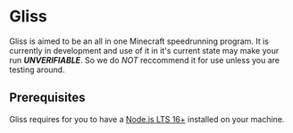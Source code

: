 # Gliss
Gliss is aimed to be an all in one Minecraft speedrunning program. It is currently in development and use of it in it's current state may make your run ***UNVERIFIABLE***. So we do *NOT* reccommend it for use unless you are testing around.

## Prerequisites
Gliss requires for you to have a [Node.js LTS 16+](https://nodejs.org/) installed on your machine.
